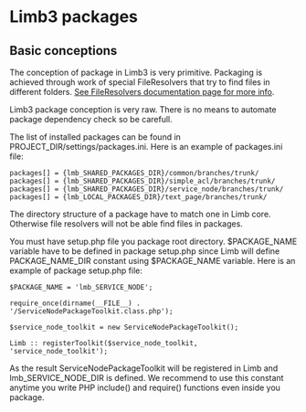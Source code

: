 # Limb3 packages
## Basic conceptions
The conception of package in Limb3 is very primitive. Packaging is achieved through work of special FileResolvers that try to find files in different folders. [See FileResolvers documentation page for more info](./file_resolvers.md).

Limb3 package conception is very raw. There is no means to automate package dependency check so be carefull.

The list of installed packages can be found in PROJECT_DIR/settings/packages.ini. Here is an example of packages.ini file:

    packages[] = {lmb_SHARED_PACKAGES_DIR}/common/branches/trunk/
    packages[] = {lmb_SHARED_PACKAGES_DIR}/simple_acl/branches/trunk/
    packages[] = {lmb_SHARED_PACKAGES_DIR}/service_node/branches/trunk/
    packages[] = {lmb_LOCAL_PACKAGES_DIR}/text_page/branches/trunk/

The directory structure of a package have to match one in Limb core. Otherwise file resolvers will not be able find files in packages.

You must have setup.php file you package root directory. $PACKAGE_NAME variable have to be defined in package setup.php since Limb will define PACKAGE_NAME_DIR constant using $PACKAGE_NAME variable. Here is an example of package setup.php file:

    $PACKAGE_NAME = 'lmb_SERVICE_NODE';
 
    require_once(dirname(__FILE__) . '/ServiceNodePackageToolkit.class.php');
 
    $service_node_toolkit = new ServiceNodePackageToolkit();
 
    Limb :: registerToolkit($service_node_toolkit, 'service_node_toolkit');

As the result ServiceNodePackageToolkit will be registered in Limb and lmb_SERVICE_NODE_DIR is defined. We recommend to use this constant anytime you write PHP include() and require() functions even inside you package.
